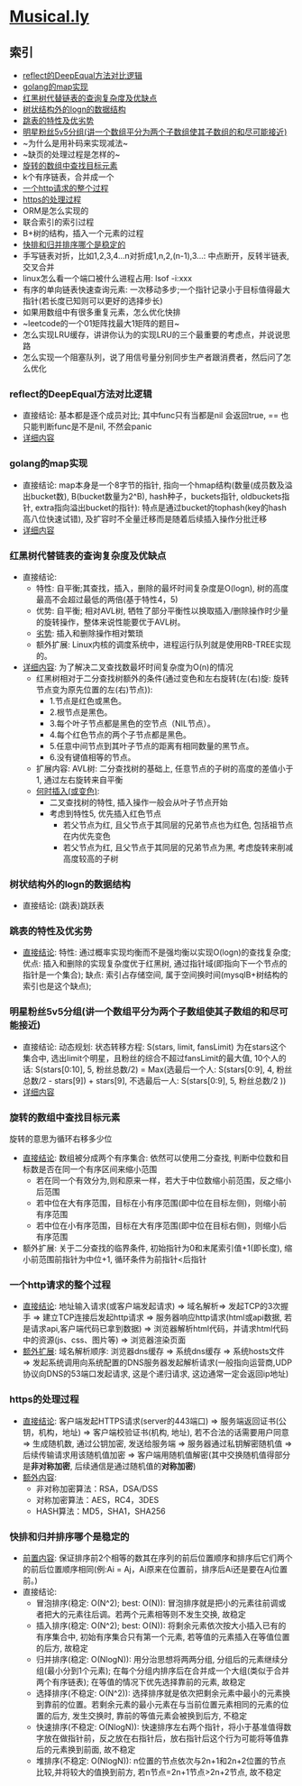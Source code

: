 # [Musical.ly](https://www.nowcoder.com/discuss/79787?type=2&order=1&pos=5&page=1)

## 索引
- [reflect的DeepEqual方法对比逻辑](#reflect的DeepEqual方法对比逻辑)
- [golang的map实现](#golang的map实现)
- [红黑树代替链表的查询复杂度及优缺点](#红黑树代替链表的查询复杂度及优缺点)
- [树状结构外的logn的数据结构](#树状结构外的logn的数据结构)
- [跳表的特性及优劣势](#跳表的特性及优劣势)
- [明星粉丝5v5分组(讲一个数组平分为两个子数组使其子数组的和尽可能接近)](#明星粉丝5v5分组讲一个数组平分为两个子数组使其子数组的和尽可能接近)
- ~为什么是用补码来实现减法~
- ~缺页的处理过程是怎样的~
- [旋转的数组中查找目标元素](#旋转的数组中查找目标元素)
- k个有序链表，合并成一个
- [一个http请求的整个过程](#一个http请求的整个过程)
- [https的处理过程](#https的处理过程)
- ORM是怎么实现的
- 联合索引的索引过程
- B+树的结构，插入一个元素的过程
- [快排和归并排序哪个是稳定的](#快排和归并排序哪个是稳定的)
- 手写链表对折，比如1,2,3,4…n对折成1,n,2,(n-1),3...: 中点断开，反转半链表, 交叉合并
- linux怎么看一个端口被什么进程占用: lsof -i:xxx
- 有序的单向链表快速查询元素: 一次移动多步;一个指针记录小于目标值得最大指针(若长度已知则可以更好的选择步长)
- 如果用数组中有很多重复元素，怎么优化快排
- ~leetcode的一个01矩阵找最大1矩阵的题目~
- 怎么实现LRU缓存，讲讲你认为的实现LRU的三个最重要的考虑点，并说说思路
- 怎么实现一个阻塞队列，说了用信号量分别同步生产者跟消费者，然后问了怎么优化

### reflect的DeepEqual方法对比逻辑
- 直接结论: 基本都是逐个成员对比; 其中func只有当都是nil 会返回true, == 也只能判断func是不是nil, 不然会panic
- [详细内容](https://golang.org/src/reflect/deepequal.go)

### golang的map实现
- 直接结论: map本身是一个8字节的指针, 指向一个hmap结构(数量(成员数及溢出bucket数), B(bucket数量为2^B), hash种子，buckets指针, oldbuckets指针, extra指向溢出bucket的指针): 特点是通过bucket的tophash(key的hash高八位快速试错), 及扩容时不全量迁移而是随着后续插入操作分批迁移
- [详细内容](/golang/basic/map.go)

### 红黑树代替链表的查询复杂度及优缺点
- 直接结论:
  - 特性: 自平衡;其查找，插入，删除的最坏时间复杂度是O(logn), 树的高度最高不会超过最低的两倍(基于特性4，5)
  - 优势: 自平衡; 相对AVL树, 牺牲了部分平衡性以换取插入/删除操作时少量的旋转操作，整体来说性能要优于AVL树。
  - [劣势](https://www.zhihu.com/question/27840936): 插入和删除操作相对繁琐
  - 额外扩展: Linux内核的调度系统中，进程运行队列就是使用RB-TREE实现的。
- [详细内容](https://juejin.im/post/5a27c6946fb9a04509096248): 为了解决二叉查找数最坏时间复杂度为O(n)的情况
  - 红黑树相对于二分查找树额外的条件(通过变色和左右旋转(左(右)旋: 旋转节点变为原先位置的左(右)节点)):
    - 1.节点是红色或黑色。
    - 2.根节点是黑色。
    - 3.每个叶子节点都是黑色的空节点（NIL节点）。
    - 4.每个红色节点的两个子节点都是黑色。
    - 5.任意中间节点到其叶子节点的距离有相同数量的黑节点。
    - 6.没有键值相等的节点。
  - 扩展内容: AVL树: 二分查找树的基础上, 任意节点的子树的高度的差值小于1, 通过左右旋转来自平衡
  - [何时插入(或变色)](https://www.cnblogs.com/wcd144140/p/5594746.html):
    - 二叉查找树的特性, 插入操作一般会从叶子节点开始
    - 考虑到特性5, 优先插入红色节点
      - 若父节点为红, 且父节点于其同层的兄弟节点也为红色, 包括祖节点在内优先变色
      - 若父节点为红, 且父节点于其同层的兄弟节点为黑, 考虑旋转来削减高度较高的子树

### 树状结构外的logn的数据结构
- 直接结论: (跳表)跳跃表

### 跳表的特性及优劣势
- [直接结论](https://blog.csdn.net/moakun/article/details/79928023): 特性: 通过概率实现均衡而不是强均衡以实现O(logn)的查找复杂度; 优点: 插入和删除的实现复杂度优于红黑树, 通过指针域(即指向下一个节点的指针是一个集合); 缺点: 索引占存储空间, 属于空间换时间(mysqlB+树结构的索引也是这个缺点);

### 明星粉丝5v5分组(讲一个数组平分为两个子数组使其子数组的和尽可能接近)
- 直接结论: 动态规划: 状态转移方程: S(stars, limit, fansLimit) 为在stars这个集合中, 选出limit个明星，且粉丝的综合不超过fansLimit的最大值, 10个人的话: S(stars[0:10], 5, 粉丝总数/2) = Max(选最后一个人: S(stars[0:9], 4, 粉丝总数/2 - stars[9]) + stars[9], 不选最后一人: S(stars[0:9], 5, 粉丝总数/2 ))
- [详细内容](https://www.zybuluo.com/Yano/note/253649#house-robber-ii)

### 旋转的数组中查找目标元素
旋转的意思为循环右移多少位
- [直接结论](https://leetcode.com/submissions/detail/166451714/): 数组被分成两个有序集合: 依然可以使用二分查找, 判断中位数和目标数是否在同一个有序区间来缩小范围
  - 若在同一个有效分为,则和原来一样，若大于中位数缩小前范围，反之缩小后范围
  - 若中位在大有序范围，目标在小有序范围(即中位在目标左侧)，则缩小前有序范围
  - 若中位在小有序范围，目标在大有序范围(即中位在目标右侧)，则缩小后有序范围
- 额外扩展: 关于二分查找的临界条件, 初始指针为0和末尾索引值+1(即长度), 缩小前范围前指针为中位+1, 循环条件为前指针<后指针

### 一个http请求的整个过程
- [直接结论](https://www.jianshu.com/p/a6a63e56a203): 地址输入请求(或客户端发起请求) => 域名解析=> 发起TCP的3次握手 => 建立TCP连接后发起http请求 => 服务器响应http请求(html或api数据, 若是请求api,客户端代码已拿到数据) => 浏览器解析html代码，并请求html代码中的资源(js、css、图片等) => 浏览器渲染页面
- [额外扩展](https://www.jianshu.com/p/a6a63e56a203): 域名解析顺序: 浏览器dns缓存 => 系统dns缓存 => 系统hosts文件 => 发起系统调用向系统配置的DNS服务器发起解析请求(一般指向运营商,UDP协议向DNS的53端口发起请求, 这是个递归请求, 这边通常一定会返回ip地址)

### https的处理过程
- [直接结论](https://juejin.im/post/5ab074785188255580020fa5): 客户端发起HTTPS请求(server的443端口) => 服务端返回证书(公钥，机构，地址) => 客户端校验证书(机构, 地址), 若不合法的话需要用户同意 => 生成随机数, 通过公钥加密, 发送给服务端 => 服务器通过私钥解密随机值 => 后续传输请求用该随机值加密 => 客户端用随机值解密(其中交换随机值得部分是**非对称加密**, 后续通信是通过随机值的**对称加密**)
- [额外内容](http://www.cnblogs.com/binyue/p/4500578.html):
  - 非对称加密算法：RSA，DSA/DSS
  - 对称加密算法：AES，RC4，3DES
  - HASH算法：MD5，SHA1，SHA256

### 快排和归并排序哪个是稳定的
- [前置内容](https://www.cnblogs.com/codingmylife/archive/2012/10/21/2732980.html): 保证排序前2个相等的数其在序列的前后位置顺序和排序后它们两个的前后位置顺序相同(例:Ai = Aj，Ai原来在位置前，排序后Ai还是要在Aj位置前。)
- 直接结论:
  - 冒泡排序(稳定: O(N^2); best: O(N)): 冒泡排序就是把小的元素往前调或者把大的元素往后调。若两个元素相等则不发生交换, 故稳定
  - 插入排序(稳定: O(N^2); best: O(N)): 将剩余元素依次按大小插入已有的有序集合中, 初始有序集合只有第一个元素, 若等值的元素插入在等值位置的后方, 故稳定
  - 归并排序(稳定: O(NlogN)): 用分治思想将两两分组, 分组后的元素继续分组(最小分到1个元素); 在每个分组内排序后在合并成一个大组(类似于合并两个有序链表); 在等值的情况下优先选择靠前的元素, 故稳定
  - 选择排序(不稳定: O(N^2)): 选择排序就是依次把剩余元素中最小的元素换到靠前的位置。若剩余元素的最小元素在与当前位置元素相同的元素的位置的后方, 发生交换时, 靠前的等值元素会被换到后方, 不稳定
  - 快速排序(不稳定: O(NlogN)): 快速排序左右两个指针，将小于基准值得数字放在做指针前，反之放在右指针后，放右指针后这个行为可能将等值靠后的元素换到前面, 故不稳定
  - 堆排序(不稳定: O(NlogN)): n位置的节点依次与2n+1和2n+2位置的节点比较,并将较大的值换到前方, 若n节点=2n+1节点>2n+2节点, 故不稳定

